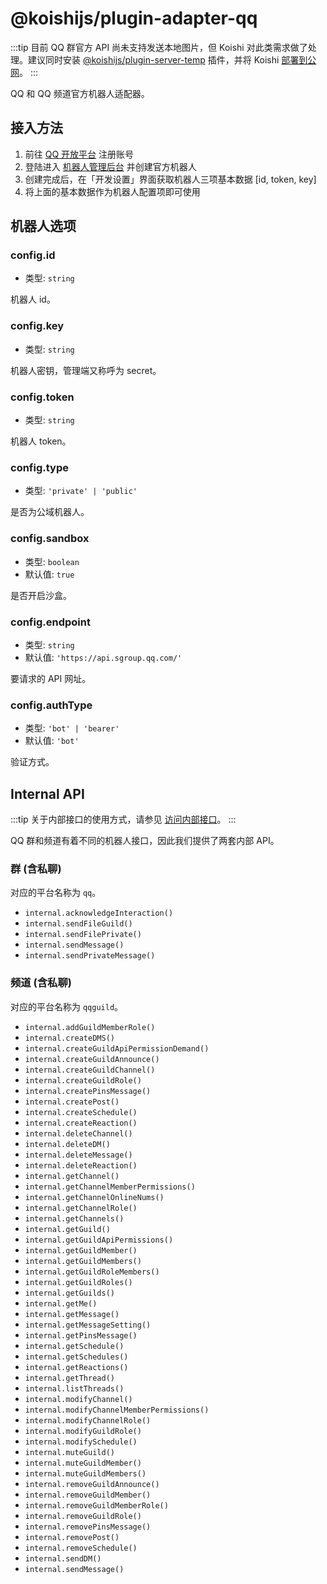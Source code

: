 # @koishijs/plugin-adapter-qq

:::tip
目前 QQ 群官方 API 尚未支持发送本地图片，但 Koishi 对此类需求做了处理。建议同时安装 [@koishijs/plugin-server-temp](../develop/server-temp.md) 插件，并将 Koishi [部署到公网](../../manual/recipe/server.md)。
:::

QQ 和 QQ 频道官方机器人适配器。

## 接入方法

1. 前往 [QQ 开放平台](https://q.qq.com) 注册账号
2. 登陆进入 [机器人管理后台](https://q.qq.com/#/app/bot) 并创建官方机器人
3. 创建完成后，在「开发设置」界面获取机器人三项基本数据 [id, token, key]
4. 将上面的基本数据作为机器人配置项即可使用

## 机器人选项

### config.id

- 类型: `string`

机器人 id。

### config.key

- 类型: `string`

机器人密钥，管理端又称呼为 secret。

### config.token

- 类型: `string`

机器人 token。

### config.type

- 类型: `'private' | 'public'`

是否为公域机器人。

### config.sandbox

- 类型: `boolean`
- 默认值: `true`

是否开启沙盒。

### config.endpoint

- 类型: `string`
- 默认值: `'https://api.sgroup.qq.com/'`

要请求的 API 网址。

### config.authType

- 类型: `'bot' | 'bearer'`
- 默认值: `'bot'`

验证方式。

## Internal API

:::tip
关于内部接口的使用方式，请参见 [访问内部接口](../../guide/adapter/bot.md#internal-access)。
:::

QQ 群和频道有着不同的机器人接口，因此我们提供了两套内部 API。

### 群 (含私聊)

对应的平台名称为 `qq`。

- `internal.acknowledgeInteraction()`
- `internal.sendFileGuild()`
- `internal.sendFilePrivate()`
- `internal.sendMessage()`
- `internal.sendPrivateMessage()`

### 频道 (含私聊)

对应的平台名称为 `qqguild`。

- `internal.addGuildMemberRole()`
- `internal.createDMS()`
- `internal.createGuildApiPermissionDemand()`
- `internal.createGuildAnnounce()`
- `internal.createGuildChannel()`
- `internal.createGuildRole()`
- `internal.createPinsMessage()`
- `internal.createPost()`
- `internal.createSchedule()`
- `internal.createReaction()`
- `internal.deleteChannel()`
- `internal.deleteDM()`
- `internal.deleteMessage()`
- `internal.deleteReaction()`
- `internal.getChannel()`
- `internal.getChannelMemberPermissions()`
- `internal.getChannelOnlineNums()`
- `internal.getChannelRole()`
- `internal.getChannels()`
- `internal.getGuild()`
- `internal.getGuildApiPermissions()`
- `internal.getGuildMember()`
- `internal.getGuildMembers()`
- `internal.getGuildRoleMembers()`
- `internal.getGuildRoles()`
- `internal.getGuilds()`
- `internal.getMe()`
- `internal.getMessage()`
- `internal.getMessageSetting()`
- `internal.getPinsMessage()`
- `internal.getSchedule()`
- `internal.getSchedules()`
- `internal.getReactions()`
- `internal.getThread()`
- `internal.listThreads()`
- `internal.modifyChannel()`
- `internal.modifyChannelMemberPermissions()`
- `internal.modifyChannelRole()`
- `internal.modifyGuildRole()`
- `internal.modifySchedule()`
- `internal.muteGuild()`
- `internal.muteGuildMember()`
- `internal.muteGuildMembers()`
- `internal.removeGuildAnnounce()`
- `internal.removeGuildMember()`
- `internal.removeGuildMemberRole()`
- `internal.removeGuildRole()`
- `internal.removePinsMessage()`
- `internal.removePost()`
- `internal.removeSchedule()`
- `internal.sendDM()`
- `internal.sendMessage()`
